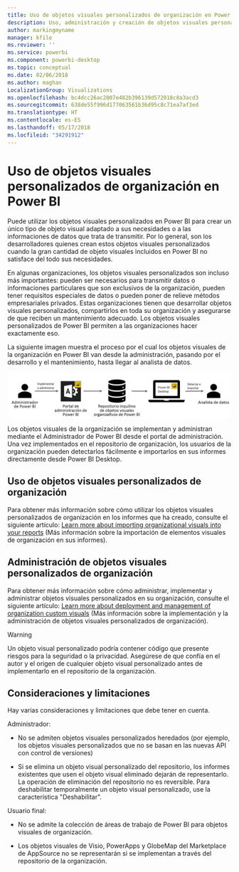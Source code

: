 ```yaml
---
title: Uso de objetos visuales personalizados de organización en Power BI
description: Uso, administración y creación de objetos visuales personalizados de organización en Power BI
author: markingmyname
manager: kfile
ms.reviewer: ''
ms.service: powerbi
ms.component: powerbi-desktop
ms.topic: conceptual
ms.date: 02/06/2018
ms.author: maghan
LocalizationGroup: Visualizations
ms.openlocfilehash: bc4dcc26ac2007e482b396139d572018c8a3acd3
ms.sourcegitcommit: 638de55f996d177063561b36d95c8c71ea7af3ed
ms.translationtype: HT
ms.contentlocale: es-ES
ms.lasthandoff: 05/17/2018
ms.locfileid: "34291912"
---
```

# <a name="using-organization-custom-visuals-in-power-bi"></a>Uso de objetos visuales personalizados de organización en Power BI

Puede utilizar los objetos visuales personalizados en Power BI para crear un único tipo de objeto visual adaptado a sus necesidades o a las informaciones de datos que trata de transmitir. Por lo general, son los desarrolladores quienes crean estos objetos visuales personalizados cuando la gran cantidad de objeto visuales incluidos en Power BI no satisface del todo sus necesidades. 

En algunas organizaciones, los objetos visuales personalizados son incluso más importantes: pueden ser necesarios para transmitir datos o informaciones particulares que son exclusivos de la organización, pueden tener requisitos especiales de datos o pueden poner de relieve métodos empresariales privados. Estas organizaciones tienen que desarrollar objetos visuales personalizados, compartirlos en toda su organización y asegurarse de que reciben un mantenimiento adecuado. Los objetos visuales personalizados de Power BI permiten a las organizaciones hacer exactamente eso.

La siguiente imagen muestra el proceso por el cual los objetos visuales de la organización en Power BI van desde la administración, pasando por el desarrollo y el mantenimiento, hasta llegar al analista de datos.

![](media/power-bi-custom-visuals-organizational/custom-visual-org-01.jpg)

Los objetos visuales de la organización se implementan y administran mediante el Administrador de Power BI desde el portal de administración. Una vez implementados en el repositorio de organización, los usuarios de la organización pueden detectarlos fácilmente e importarlos en sus informes directamente desde Power BI Desktop.

## <a name="using-organizational-custom-visuals"></a>Uso de objetos visuales personalizados de organización

Para obtener más información sobre cómo utilizar los objetos visuales personalizados de organización en los informes que ha creado, consulte el siguiente artículo: [Learn more about importing organizational visuals into your reports](power-bi-custom-visuals.md) (Más información sobre la importación de elementos visuales de organización en sus informes).
 
## <a name="administering-organizational-custom-visuals"></a>Administración de objetos visuales personalizados de organización

Para obtener más información sobre cómo administrar, implementar y administrar objetos visuales personalizados en su organización, consulte el siguiente artículo: [Learn more about deployment and management of organization custom visuals](https://go.microsoft.com/fwlink/?linkid=866790) (Más información sobre la implementación y la administración de objetos visuales personalizados de organización).

> [!WARNING]
> Un objeto visual personalizado podría contener código que presente riesgos para la seguridad o la privacidad. Asegúrese de que confía en el autor y el origen de cualquier objeto visual personalizado antes de implementarlo en el repositorio de la organización. 
> 

## <a name="considerations-and-limitations"></a>Consideraciones y limitaciones
 
Hay varias consideraciones y limitaciones que debe tener en cuenta.
 
Administrador:

* No se admiten objetos visuales personalizados heredados (por ejemplo, los objetos visuales personalizados que no se basan en las nuevas API con control de versiones)

* Si se elimina un objeto visual personalizado del repositorio, los informes existentes que usen el objeto visual eliminado dejarán de representarlo. La operación de eliminación del repositorio no es reversible. Para deshabilitar temporalmente un objeto visual personalizado, use la característica "Deshabilitar".
 
Usuario final:

* No se admite la colección de áreas de trabajo de Power BI para objetos visuales de organización.

* Los objetos visuales de Visio, PowerApps y GlobeMap del Marketplace de AppSource no se representarán si se implementan a través del repositorio de la organización.
